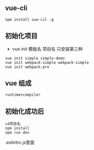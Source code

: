 ## vue-cli
~~~
npm install vue-cil -g
~~~

## 初始化项目
- vue init 模版名 项目名
只安装第三种
~~~
vue init simple simple-demo
vue init webpack-simple webpack-simple
vue init webpack-pro
~~~
## vue 组成
~~~
runtime+compiler
~~~

## 初始化成功后
~~~
cd项目名 
npm install
npm run dev
~~~

.eslintrc.js里面